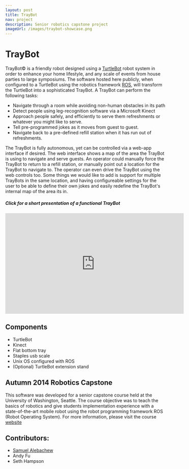 ```yaml
---
layout: post
title: TrayBot
nav: project
description: Senior robotics capstone project
imageUrl: /images/traybot-showcase.png
---
```


TrayBot
==============

TrayBot&copy; is a friendly robot designed using a [TurtleBot](http://www.turtlebot.com/)
robot system in order to enhance your home lifestyle, and any scale of events from house 
parties to large symposiums. The software hosted here publicly, when configured to a 
TurtleBot using the robotics framework [ROS](http://wiki.ros.org/), will transform the 
TurtleBot into a sophisticated TrayBot. A TrayBot can perform the following tasks: 

- Navigate through a room while avoiding non-human obstacles in its path
- Detect people using leg-recognition software via a Microsoft Kinect
- Approach people safely, and efficiently to serve them refreshments or whatever you might like to serve.
- Tell pre-programmed jokes as it moves from guest to guest.
- Navigate back to a pre-defined refill station when it has run out of refreshments.

The TrayBot is fully autonomous, yet can be controlled via a web-app interface if desired.
The web interface shows a map of the area the TrayBot is using to navigate and serve guests.
An operator could manually force the TrayBot to return to a refill station, 
or manually point out a location for the TrayBot to navigate to.
The operator can even drive the TrayBot using the web controls too.
Some things we would like to add is support for multiple TrayBots in the same location, and
having configureable settings for the user to be able to define their own jokes and easily
redefine the TrayBot's internal map of the area its in.

##### Click for a short presentation of a functional TrayBot

<iframe alt="TrayBot Presentation" width="560" height="315" src="https://www.youtube.com/embed/yKJAJsvxj6k" frameborder="0" allowfullscreen></iframe>

## Components
- TurtleBot
- Kinect
- Flat bottom tray
- Staples usb scale
- Unix OS configured with ROS
- (Optional) TurtleBot extension stand

## Autumn 2014 Robotics Capstone
This software was developed for a senior capstone course held at the 
University of Washington, Seattle. The course objective was to teach the basics 
of robotics and give students implementation experience with a state-of-the-art 
mobile robot using the robot programming framework ROS (Robot Operating System). 
For more information, please visit the course [website](https://sites.google.com/site/cse481au14/)

## Contributors:
- [Samuel Alebachew](http://www.samuelale.com)
- Andy Fu
- Seth Hampson
